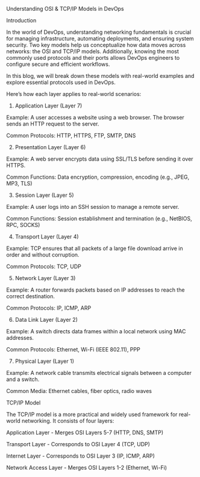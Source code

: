 Understanding OSI & TCP/IP Models in DevOps

Introduction

In the world of DevOps, understanding networking fundamentals is crucial for managing infrastructure, automating deployments, and ensuring system security. Two key models help us conceptualize how data moves across networks: the OSI and TCP/IP models. Additionally, knowing the most commonly used protocols and their ports allows DevOps engineers to configure secure and efficient workflows.

In this blog, we will break down these models with real-world examples and explore essential protocols used in DevOps.

Here’s how each layer applies to real-world scenarios:

1. Application Layer (Layer 7)

Example: A user accesses a website using a web browser. The browser sends an HTTP request to the server.

Common Protocols: HTTP, HTTPS, FTP, SMTP, DNS

2. Presentation Layer (Layer 6)

Example: A web server encrypts data using SSL/TLS before sending it over HTTPS.

Common Functions: Data encryption, compression, encoding (e.g., JPEG, MP3, TLS)

3. Session Layer (Layer 5)

Example: A user logs into an SSH session to manage a remote server.

Common Functions: Session establishment and termination (e.g., NetBIOS, RPC, SOCKS)

4. Transport Layer (Layer 4)

Example: TCP ensures that all packets of a large file download arrive in order and without corruption.

Common Protocols: TCP, UDP

5. Network Layer (Layer 3)

Example: A router forwards packets based on IP addresses to reach the correct destination.

Common Protocols: IP, ICMP, ARP

6. Data Link Layer (Layer 2)

Example: A switch directs data frames within a local network using MAC addresses.

Common Protocols: Ethernet, Wi-Fi (IEEE 802.11), PPP

7. Physical Layer (Layer 1)

Example: A network cable transmits electrical signals between a computer and a switch.

Common Media: Ethernet cables, fiber optics, radio waves

TCP/IP Model

The TCP/IP model is a more practical and widely used framework for real-world networking. It consists of four layers:

Application Layer - Merges OSI Layers 5-7 (HTTP, DNS, SMTP)

Transport Layer - Corresponds to OSI Layer 4 (TCP, UDP)

Internet Layer - Corresponds to OSI Layer 3 (IP, ICMP, ARP)

Network Access Layer - Merges OSI Layers 1-2 (Ethernet, Wi-Fi)

